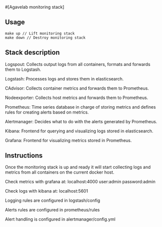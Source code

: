 #[Agavelab monitoring stack]

## Usage
```
make up // Lift monitoring stack
make down // Destroy monitoring stack
```

## Stack description

Logspout: Collects output logs from all containers, formats and forwards them to Logstash.

Logstash: Processes logs and stores them in elasticsearch.

CAdvisor: Collects container metrics and forwards them to Prometheus.

Nodeexporter: Collects host metrics and forwards them to Prometheus.

Prometheus: Time series database in charge of storing metrics and defines rules for creating alerts based on metrics.

Alertmanager: Decides what to do with the alerts generated by Prometheus.

Kibana: Frontend for querying and visualizing logs stored in elasticsearch.

Grafana: Frontend for visualizing metrics stored in Prometheus.

## Instructions

Once the monitoring stack is up and ready it will start collecting logs and metrics from all containers on the current docker host.

Check metrics with grafana at: localhost:4000 user:admin password:admin

Check logs with kibana at: localhost:5601

Logging rules are configured in logstash/config

Alerts rules are configured in prometheus/rules

Alert handling is configured in alertmanager/config.yml

